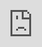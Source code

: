 ```yaml
---
layout: post
title: "전 24K 멤버 KISU가 자신의 곡 'BOY'의 차분하고 감성적인 뮤직비디오를 공개했다."
author: "undefined"
thumbnail: "https://www.allkpop.com/upload/2021/01/content/291447/thumb/1611949663_GhostWriter.jpg"
tags: 
---
```




<div class="video_wrapper" style="padding-top: 56.25%;">
    <iframe id="player" class="main_video" src="https://www.youtube.com/embed/9bxvMbLxoFw" width="100%" height="100%" frameborder="0" allowfullscreen="" style="display: block !important; position: absolute; top: 0px; left: 0px; width: 100%; height: 100%;"></iframe>
</div>


전 24K 멤버 KISU가 노래 `BOY` 뮤직비디오를 공개하며 솔로 가수로 컴백한다.

앞서 KISU는 유튜브를 통해 `BOY: PROLOGUE Film`과 뮤직비디오 티저 등 다양한 티저 영상을 공개한 바 있다. 그 가수는 비디오에서 도시적인 배경을 거닐면서 성장에 대한 자신의 생각을 공유한다.

지난 1월 29일에는 감성적인 이야기를 선보이며 사후 삶의 주제를 그린 `BOY` 뮤직비디오를 공개했다. 뮤직비디오는 그의 티저에서 본 똑같은 동영상으로 시작되며 KISU는 버려진 온실 속에서 잠에서 깬다.

위의 KISU의 뮤직비디오를 보고 그의 잔잔한 음악을 즐겨보세요.